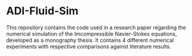 # ADI-Fluid-Sim
This repository contains the code used in a research paper regarding the numerical simulation of the Imcompressible Navier-Stokes equations, developed as a monography thesis. It contains 4 different numerical experiments with respective comparisons against literature results.
